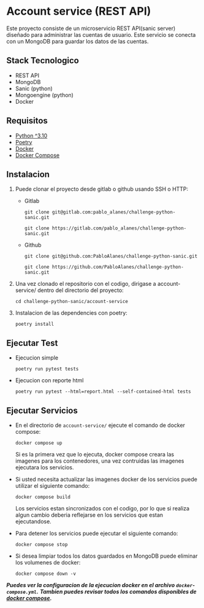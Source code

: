 # Account service (REST API)

Este proyecto consiste de un microservicio REST API(sanic server) diseñado para administrar las cuentas de usuario.
Este servicio se conecta con un MongoDB para guardar los datos de las cuentas.

## Stack Tecnologico

* REST API
* MongoDB
* Sanic (python)
* Mongoengine (python)
* Docker

## Requisitos

* [Python ^3.10](https://www.python.org/downloads/)
* [Poetry](https://python-poetry.org/docs/#installing-with-the-official-installer)
* [Docker](https://docs.docker.com/engine/install/)
* [Docker Compose](https://docs.docker.com/compose/install/)

## Instalacion

1. Puede clonar el proyecto desde gitlab o github usando SSH o HTTP:

   * Gitlab
      ```
      git clone git@gitlab.com:pablo_alanes/challenge-python-sanic.git
      ```
      ```
      git clone https://gitlab.com/pablo_alanes/challenge-python-sanic.git
      ```
   * Github
      ```
      git clone git@github.com:PabloAlanes/challenge-python-sanic.git
      ```
      ```
      git clone https://github.com/PabloAlanes/challenge-python-sanic.git
      ```

2. Una vez clonado el repositorio con el codigo, dirigase a account-service/ dentro del directorio del proyecto:
    ```
    cd challenge-python-sanic/account-service
    ```
3. Instalacion de las dependencies con poetry:

    ```
    poetry install
    ```

## Ejecutar Test
   * Ejecucion simple
      ```
      poetry run pytest tests
      ```
   * Ejecucion con reporte html
      ```
      poetry run pytest --html=report.html --self-contained-html tests
      ```

## Ejecutar Servicios

* En el directorio de `account-service/` ejecute el comando de docker compose:
   ```
   docker compose up
   ```
   Si es la primera vez que lo ejecuta, docker compose creara las imagenes para los contenedores,
   una vez contruidas las imagenes ejecutara los servicios.


* Si usted necesita actualizar las imagenes docker de los servicios puede utilizar el siguiente comando:
   ```
   docker compose build
   ```
   Los servicios estan sincronizados con el codigo, por lo que si realiza algun cambio deberia 
   reflejarse en los servicios que estan ejecutandose.


* Para detener los servicios puede ejecutar el siguiente comando:
   ```
   docker compose stop
   ```
   
* Si desea limpiar todos los datos guardados en MongoDB puede eliminar los volumenes de docker:
   ```
   docker compose down -v
   ```

***Puedes ver la configuracion de la ejecucion docker en el archivo `docker-compose.yml`.***
***Tambien puedes revisar todos los comandos disponibles de [docker compose](https://docs.docker.com/compose/reference/).***
